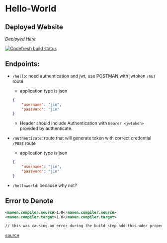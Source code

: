# Hello-World

## Deployed Website

*[Deployed Here](https://cup-o-tea.herokuapp.com/helloworld)*  

[![Codefresh build status]( https://g.codefresh.io/api/badges/pipeline/jinfluenza/codefresh-pulumi%2FCup-o-tea?type=cf-1&key=eyJhbGciOiJIUzI1NiJ9.NjAxZGFhMWY0YmY4N2RkNmY2NzY1MzMy.RRKnJ1bIBk7UvZJxGw8We3oyv56h4yEIjBR41N4n-Ps)]( https://g.codefresh.io/pipelines/edit/new/builds?id=60253ae564db849ab4b14637&pipeline=Cup-o-tea&projects=codefresh-pulumi&projectId=602145fb5766b7bc4ad52e8a)  

## Endpoints:
- `/hello`: need authentication and jwt, use POSTMAN with jwtoken `/GET` route
    - application type is json
    ```json
    {
        "username": "jin",
        "password": "jin"
    } 
    ```
    - Header should include Authentication with `Bearer <jwtoken>` provided by authenticate.
    
- `/authenticate`: route that will generate token with correct credential `/POST` route
    - application type is json 
    ``` json
    {
        "username": "jin",
        "password": "jin"
    }
    ```
- `/helloworld`: because why not?


## Error to Denote
``` xml
<maven.compiler.source>1.8</maven.compiler.source> 
<maven.compiler.target>1.8</maven.compiler.target>

// this was causing an error during the build step add this uder properties tag

```
[source](https://stackoverflow.com/questions/42525139/maven-build-compilation-error-failed-to-execute-goal-org-apache-maven-plugins)
